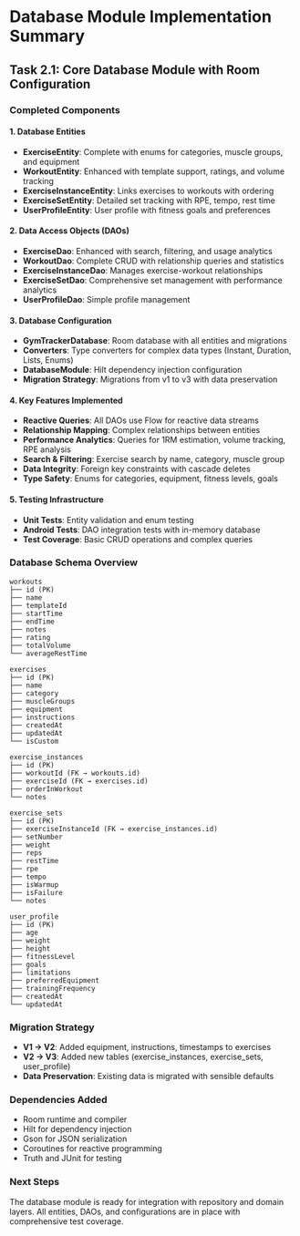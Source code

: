 # Database Module Implementation Summary

## Task 2.1: Core Database Module with Room Configuration

### Completed Components

#### 1. Database Entities
- **ExerciseEntity**: Complete with enums for categories, muscle groups, and equipment
- **WorkoutEntity**: Enhanced with template support, ratings, and volume tracking
- **ExerciseInstanceEntity**: Links exercises to workouts with ordering
- **ExerciseSetEntity**: Detailed set tracking with RPE, tempo, rest time
- **UserProfileEntity**: User profile with fitness goals and preferences

#### 2. Data Access Objects (DAOs)
- **ExerciseDao**: Enhanced with search, filtering, and usage analytics
- **WorkoutDao**: Complete CRUD with relationship queries and statistics
- **ExerciseInstanceDao**: Manages exercise-workout relationships
- **ExerciseSetDao**: Comprehensive set management with performance analytics
- **UserProfileDao**: Simple profile management

#### 3. Database Configuration
- **GymTrackerDatabase**: Room database with all entities and migrations
- **Converters**: Type converters for complex data types (Instant, Duration, Lists, Enums)
- **DatabaseModule**: Hilt dependency injection configuration
- **Migration Strategy**: Migrations from v1 to v3 with data preservation

#### 4. Key Features Implemented
- **Reactive Queries**: All DAOs use Flow for reactive data streams
- **Relationship Mapping**: Complex relationships between entities
- **Performance Analytics**: Queries for 1RM estimation, volume tracking, RPE analysis
- **Search & Filtering**: Exercise search by name, category, muscle group
- **Data Integrity**: Foreign key constraints with cascade deletes
- **Type Safety**: Enums for categories, equipment, fitness levels, goals

#### 5. Testing Infrastructure
- **Unit Tests**: Entity validation and enum testing
- **Android Tests**: DAO integration tests with in-memory database
- **Test Coverage**: Basic CRUD operations and complex queries

### Database Schema Overview

```
workouts
├── id (PK)
├── name
├── templateId
├── startTime
├── endTime
├── notes
├── rating
├── totalVolume
└── averageRestTime

exercises
├── id (PK)
├── name
├── category
├── muscleGroups
├── equipment
├── instructions
├── createdAt
├── updatedAt
└── isCustom

exercise_instances
├── id (PK)
├── workoutId (FK → workouts.id)
├── exerciseId (FK → exercises.id)
├── orderInWorkout
└── notes

exercise_sets
├── id (PK)
├── exerciseInstanceId (FK → exercise_instances.id)
├── setNumber
├── weight
├── reps
├── restTime
├── rpe
├── tempo
├── isWarmup
├── isFailure
└── notes

user_profile
├── id (PK)
├── age
├── weight
├── height
├── fitnessLevel
├── goals
├── limitations
├── preferredEquipment
├── trainingFrequency
├── createdAt
└── updatedAt
```

### Migration Strategy
- **V1 → V2**: Added equipment, instructions, timestamps to exercises
- **V2 → V3**: Added new tables (exercise_instances, exercise_sets, user_profile)
- **Data Preservation**: Existing data is migrated with sensible defaults

### Dependencies Added
- Room runtime and compiler
- Hilt for dependency injection
- Gson for JSON serialization
- Coroutines for reactive programming
- Truth and JUnit for testing

### Next Steps
The database module is ready for integration with repository and domain layers. All entities, DAOs, and configurations are in place with comprehensive test coverage.
